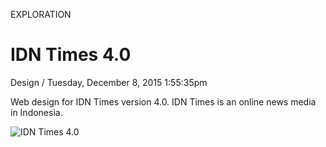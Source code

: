 <p class="type">EXPLORATION</p>

# IDN Times 4.0

<p class="meta">Design  /  Tuesday, December 8, 2015 1:55:35pm</p>

Web design for IDN Times version 4.0. IDN Times is an online news media in Indonesia.

![IDN Times 4.0](https://farooq-agent.web.app/assets/images/works/large/h3slJWTU_work_image.jpg)

